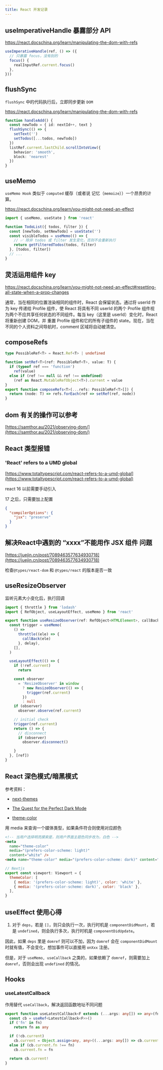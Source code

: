 ```yaml
---
title: React 开发记录
---
```


## useImperativeHandle 暴露部分 API

https://react.docschina.org/learn/manipulating-the-dom-with-refs

```ts
useImperativeHandle(ref, () => ({
  // 只暴露 focus，没有别的
  focus() {
    realInputRef.current.focus()
  },
}))
```

## flushSync

`flushSync` 中的代码执行后，立即同步更新 `DOM`

https://react.docschina.org/learn/manipulating-the-dom-with-refs

```ts
function handleAdd() {
  const newTodo = { id: nextId++, text }
  flushSync(() => {
    setText('')
    setTodos([...todos, newTodo])
  })
  listRef.current.lastChild.scrollIntoView({
    behavior: 'smooth',
    block: 'nearest'
  })
}
```

## useMemo

`useMemo Hook` 类似于 `computed` 缓存（或者说 记忆（`memoize`））一个昂贵的计算。

https://react.docschina.org/learn/you-might-not-need-an-effect

```ts
import { useMemo, useState } from 'react'

function TodoList({ todos, filter }) {
  const [newTodo, setNewTodo] = useState('')
  const visibleTodos = useMemo(() => {
    // ✅ 除非 todos 或 filter 发生变化，否则不会重新执行
    return getFilteredTodos(todos, filter)
  }, [todos, filter])
  // ...
}
```

## 灵活运用组件 key

https://react.docschina.org/learn/you-might-not-need-an-effect#resetting-all-state-when-a-prop-changes

通常，当在相同的位置渲染相同的组件时，React 会保留状态。通过将 userId 作为 key 传递给 Profile 组件，使  React 将具有不同 userId 的两个 Profile 组件视为两个不应共享任何状态的不同组件。每当 key（这里是 userId）变化时，React 将重新创建 DOM，并 重置 Profile 组件和它的所有子组件的 state。现在，当在不同的个人资料之间导航时，comment 区域将自动被清空。

## composeRefs

```ts
type PossibleRef<T> = React.Ref<T> | undefined

function setRef<T>(ref: PossibleRef<T>, value: T) {
  if (typeof ref === 'function')
    ref(value)
  else if (ref !== null && ref !== undefined)
    (ref as React.MutableRefObject<T>).current = value
}
export function composeRefs<T>(...refs: PossibleRef<T>[]) {
  return (node: T) => refs.forEach(ref => setRef(ref, node))
}
```

## dom 有关的操作可以参考

[https://samthor.au/2021/observing-dom/](https://samthor.au/2021/observing-dom/)

## React 类型报错

### 'React' refers to a UMD global

[https://www.totaltypescript.com/react-refers-to-a-umd-global](https://www.totaltypescript.com/react-refers-to-a-umd-global)

react 16 以前需要手动引入

17 之后，只需要加上配置

```json
{
  "compilerOptions": {
    "jsx": "preserve"
  }
}
```

## 解决React中遇到的 “xxxx”不能用作 JSX 组件 问题

[https://juejin.cn/post/7089463577634930718](https://juejin.cn/post/7089463577634930718)

检查`@types/react-dom` 和 `@types/react` 的版本是否一致

## useResizeObserver

监听元素大小变化后，执行回调

```ts
import { throttle } from 'lodash'
import { RefObject, useLayoutEffect, useMemo } from 'react'

export function useResizeObserver(ref: RefObject<HTMLElement>, callBack: (element: HTMLElement) => void, delay = 50) {
  const trigger = useMemo(
    () =>
      throttle((ele) => {
        callBack(ele)
      }, delay),
    [],
  )

  useLayoutEffect(() => {
    if (!ref.current)
      return

    const observer
      = 'ResizeObserver' in window
        ? new ResizeObserver(() => {
          trigger(ref.current)
        })
        : null
    if (observer)
      observer.observe(ref.current)

    // initial check
    trigger(ref.current)
    return () => {
      // disconnect
      if (observer)
        observer.disconnect()

    }
  }, [ref])
}
```

## React 深色模式/暗黑模式

参考资料：

- [next-themes](https://github.com/pacocoursey/next-themes)

- [The Quest for the Perfect Dark Mode](https://www.joshwcomeau.com/react/dark-mode/)

- [theme-color](https://developer.mozilla.org/zh-CN/docs/Web/HTML/Element/meta/name/theme-color)

用 media 来查询一个媒体类型，如果条件符合则使用对应颜色

```html
<!-- 当用户选择明亮摸索是，则用户界面主题色同步改为，白色 -->
<meta
  name="theme-color"
  media="(prefers-color-scheme: light)"
  content="white" />
<meta name="theme-color" media="(prefers-color-scheme: dark)" content="black" />
```

```js
// Nextjs
export const viewport: Viewport = {
  themeColor: [
    { media: '(prefers-color-scheme: light)', color: 'white' },
    { media: '(prefers-color-scheme: dark)', color: 'black' },
  ],
}
```

## useEffect 使用心得

1. 对于 `deps`，若是 `[]`，则只会执行一次，执行时机是 `componentDidMount`，若是 `undefined`，则会执行多次，执行时机是 `componentDidUpdate`。

因此，如果 `deps` 里是 `domref` 则可以不加，因为 `domref` 会在 `componentDidMount` 时就有值，不会变化，想加事件可以直接用 `onXxx` 注册。

但是，对于 `useMemo, useCallback` 之类的，如果依赖了 `domref`，则需要加上 `domref`，否则会出现 `undefined` 的情况。

## Hooks

### useLatestCallback

作用替代 `useCallback`，解决返回函数地址不同问题

```ts
export function useLatestCallback<F extends (...args: any[]) => any>(fn: F): LatestCallback<F> {
  const cb = useRef<LatestCallback<F>>()
  if ('fn' in fn)
    return fn as any

  if (!cb.current)
    cb.current = Object.assign<any, any>((...args: any[]) => cb.current!.fn(...args), { fn })
  else if (cb.current.fn !== fn)
    cb.current.fn = fn

  return cb.current!
}
```
